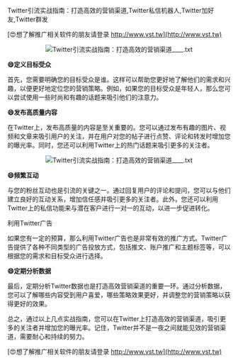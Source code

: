 Twitter引流实战指南：打造高效的营销渠道,Twitter私信机器人,Twitter加好友,Twitter群发

[😍想了解推广相关软件的朋友请登录 http://www.vst.tw](http://www.vst.tw)

 <center><img src="https://vst.tw/MP4/tuiguang/png/6.png" alt="Twitter引流实战指南：打造高效的营销渠道____.txt"></center>

**😄定义目标受众**

首先，您需要明确您的目标受众是谁。这样可以帮助您更好地了解他们的需求和兴趣，以便更好地定位您的营销策略。例如，如果您的目标受众是年轻人，那么您可以尝试使用一些时尚和有趣的话题来吸引他们的注意力。

**😄发布高质量内容**

在Twitter上，发布高质量的内容是至关重要的。您可以通过发布有趣的图片、视频和文章来吸引用户的关注，并在用户对您的帖子进行点赞、评论和转发时增加您的曝光率。同时，您还可以利用Twitter上的热门话题来吸引更多的关注者。

 <center><img src="https://vst.tw/MP4/tuiguang/png/7.png" alt="Twitter引流实战指南：打造高效的营销渠道____.txt"></center>

**😄频繁互动**

与您的粉丝互动也是引流的关键之一。通过回复用户的评论和提问，您可以与他们建立良好的互动关系，增加信任感并吸引更多的关注者。此外，您还可以利用Twitter上的私信功能来与潜在客户进行一对一的互动，以进一步促进转化。

利用Twitter广告

如果您有一定的预算，那么利用Twitter广告也是非常有效的推广方式。Twitter广告提供了各种不同类型的广告投放方式，包括推文、账户推广和主题标签等，可以根据您的需求和目标受众进行选择。

**😄定期分析数据**

最后，定期分析Twitter数据也是打造高效营销渠道的重要一环。通过分析数据，您可以了解哪些内容受到用户喜爱，哪些策略效果更好，并调整您的营销策略以获得更好的效果。

总之，通过以上几点实战指南，您可以在Twitter上打造高效的营销渠道，吸引更多的关注者并增加您的曝光率。记住，Twitter并不是一夜之间就能见效的营销渠道，需要耐心和持续的努力。

[😍想了解推广相关软件的朋友请登录 http://www.vst.tw](http://www.vst.tw)



